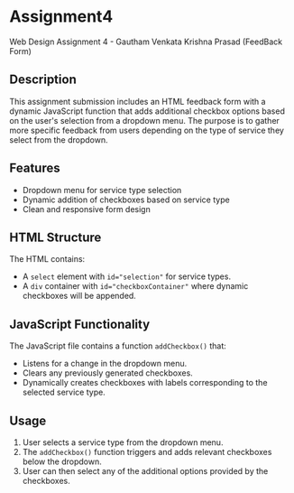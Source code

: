 # Assignment4
Web Design Assignment 4 - Gautham Venkata Krishna Prasad (FeedBack Form)
## Description
This assignment submission includes an HTML feedback form with a dynamic JavaScript function that adds additional checkbox options based on the user's selection from a dropdown menu. The purpose is to gather more specific feedback from users depending on the type of service they select from the dropdown.

## Features
- Dropdown menu for service type selection
- Dynamic addition of checkboxes based on service type
- Clean and responsive form design

## HTML Structure
The HTML contains:
- A `select` element with `id="selection"` for service types.
- A `div` container with `id="checkboxContainer"` where dynamic checkboxes will be appended.

## JavaScript Functionality
The JavaScript file contains a function `addCheckbox()` that:
- Listens for a change in the dropdown menu.
- Clears any previously generated checkboxes.
- Dynamically creates checkboxes with labels corresponding to the selected service type.

## Usage
1. User selects a service type from the dropdown menu.
2. The `addCheckbox()` function triggers and adds relevant checkboxes below the dropdown.
3. User can then select any of the additional options provided by the checkboxes.
